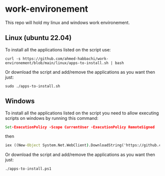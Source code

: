 # work-environement

This repo will hold my linux and windows work environement.

## Linux (ubuntu 22.04)

To install all the applications listed on the script use:

```shell
curl -s https://github.com/ahmed-habbachi/work-environement/blob/main/linux/apps-to-install.sh | bash
```

Or download the script and add/remove the applications as you want then just:

```shell
sudo ./apps-to-install.sh 
```

## Windows

To install all the applications listed on the script you need to allow executing scripts on windows by running this command:

```cmd
Set-ExecutionPolicy -Scope CurrentUser -ExecutionPolicy RemoteSigned
```

then

```cmd
iex ((New-Object System.Net.WebClient).DownloadString('https://github.com/ahmed-habbachi/work-environement/blob/main/windows/apps-to-install.ps1'))
```

Or download the script and add/remove the applications as you want then just:

```shell
./apps-to-install.ps1
```
